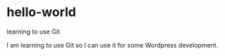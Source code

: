 # hello-world
learning to use Git

I am learning to use Git so I can use it
for some Wordpress development.

